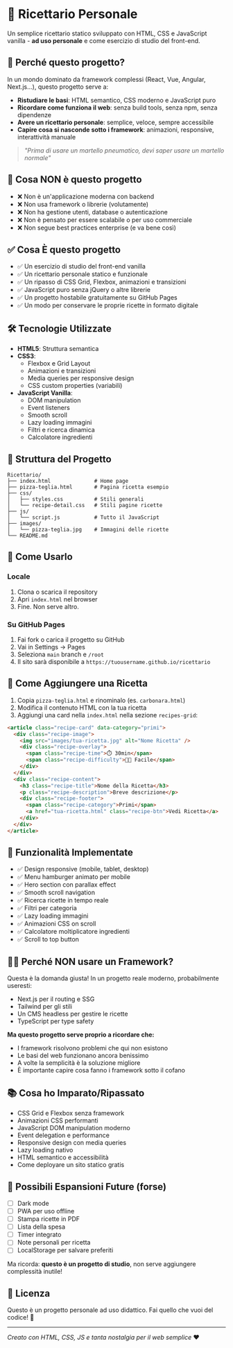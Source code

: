 # 🍳 Ricettario Personale

Un semplice ricettario statico sviluppato con HTML, CSS e JavaScript vanilla - **ad uso personale** e come esercizio di studio del front-end.

## 🎯 Perché questo progetto?

In un mondo dominato da framework complessi (React, Vue, Angular, Next.js...), questo progetto serve a:

- **Ristudiare le basi**: HTML semantico, CSS moderno e JavaScript puro
- **Ricordare come funziona il web**: senza build tools, senza npm, senza dipendenze
- **Avere un ricettario personale**: semplice, veloce, sempre accessibile
- **Capire cosa si nasconde sotto i framework**: animazioni, responsive, interattività manuale

> _"Prima di usare un martello pneumatico, devi saper usare un martello normale"_

## 🚫 Cosa NON è questo progetto

- ❌ Non è un'applicazione moderna con backend
- ❌ Non usa framework o librerie (volutamente)
- ❌ Non ha gestione utenti, database o autenticazione
- ❌ Non è pensato per essere scalabile o per uso commerciale
- ❌ Non segue best practices enterprise (e va bene così)

## ✅ Cosa È questo progetto

- ✅ Un esercizio di studio del front-end vanilla
- ✅ Un ricettario personale statico e funzionale
- ✅ Un ripasso di CSS Grid, Flexbox, animazioni e transizioni
- ✅ JavaScript puro senza jQuery o altre librerie
- ✅ Un progetto hostabile gratuitamente su GitHub Pages
- ✅ Un modo per conservare le proprie ricette in formato digitale

## 🛠️ Tecnologie Utilizzate

- **HTML5**: Struttura semantica
- **CSS3**:
  - Flexbox e Grid Layout
  - Animazioni e transizioni
  - Media queries per responsive design
  - CSS custom properties (variabili)
- **JavaScript Vanilla**:
  - DOM manipulation
  - Event listeners
  - Smooth scroll
  - Lazy loading immagini
  - Filtri e ricerca dinamica
  - Calcolatore ingredienti

## 📁 Struttura del Progetto

```
Ricettario/
├── index.html              # Home page
├── pizza-teglia.html       # Pagina ricetta esempio
├── css/
│   ├── styles.css          # Stili generali
│   └── recipe-detail.css   # Stili pagine ricette
├── js/
│   └── script.js           # Tutto il JavaScript
├── images/
│   └── pizza-teglia.jpg    # Immagini delle ricette
└── README.md
```

## 🚀 Come Usarlo

### Locale

1. Clona o scarica il repository
2. Apri `index.html` nel browser
3. Fine. Non serve altro.

### Su GitHub Pages

1. Fai fork o carica il progetto su GitHub
2. Vai in Settings → Pages
3. Seleziona `main` branch e `/root`
4. Il sito sarà disponibile a `https://tuousername.github.io/ricettario`

## 📝 Come Aggiungere una Ricetta

1. Copia `pizza-teglia.html` e rinominalo (es. `carbonara.html`)
2. Modifica il contenuto HTML con la tua ricetta
3. Aggiungi una card nella `index.html` nella sezione `recipes-grid`:

```html
<article class="recipe-card" data-category="primi">
  <div class="recipe-image">
    <img src="images/tua-ricetta.jpg" alt="Nome Ricetta" />
    <div class="recipe-overlay">
      <span class="recipe-time">⏱️ 30min</span>
      <span class="recipe-difficulty">👨‍🍳 Facile</span>
    </div>
  </div>
  <div class="recipe-content">
    <h3 class="recipe-title">Nome della Ricetta</h3>
    <p class="recipe-description">Breve descrizione</p>
    <div class="recipe-footer">
      <span class="recipe-category">Primi</span>
      <a href="tua-ricetta.html" class="recipe-btn">Vedi Ricetta</a>
    </div>
  </div>
</article>
```

## 🎨 Funzionalità Implementate

- ✅ Design responsive (mobile, tablet, desktop)
- ✅ Menu hamburger animato per mobile
- ✅ Hero section con parallax effect
- ✅ Smooth scroll navigation
- ✅ Ricerca ricette in tempo reale
- ✅ Filtri per categoria
- ✅ Lazy loading immagini
- ✅ Animazioni CSS on scroll
- ✅ Calcolatore moltiplicatore ingredienti
- ✅ Scroll to top button

## 🤷‍♂️ Perché NON usare un Framework?

Questa è la domanda giusta! In un progetto reale moderno, probabilmente useresti:

- Next.js per il routing e SSG
- Tailwind per gli stili
- Un CMS headless per gestire le ricette
- TypeScript per type safety

**Ma questo progetto serve proprio a ricordare che:**

- I framework risolvono problemi che qui non esistono
- Le basi del web funzionano ancora benissimo
- A volte la semplicità è la soluzione migliore
- È importante capire cosa fanno i framework sotto il cofano

## 📚 Cosa ho Imparato/Ripassato

- CSS Grid e Flexbox senza framework
- Animazioni CSS performanti
- JavaScript DOM manipulation moderno
- Event delegation e performance
- Responsive design con media queries
- Lazy loading nativo
- HTML semantico e accessibilità
- Come deployare un sito statico gratis

## 🔮 Possibili Espansioni Future (forse)

- [ ] Dark mode
- [ ] PWA per uso offline
- [ ] Stampa ricette in PDF
- [ ] Lista della spesa
- [ ] Timer integrato
- [ ] Note personali per ricetta
- [ ] LocalStorage per salvare preferiti

Ma ricorda: **questo è un progetto di studio**, non serve aggiungere complessità inutile!

## 📄 Licenza

Questo è un progetto personale ad uso didattico. Fai quello che vuoi del codice! 🎉

---

_Creato con HTML, CSS, JS e tanta nostalgia per il web semplice_ ❤️
